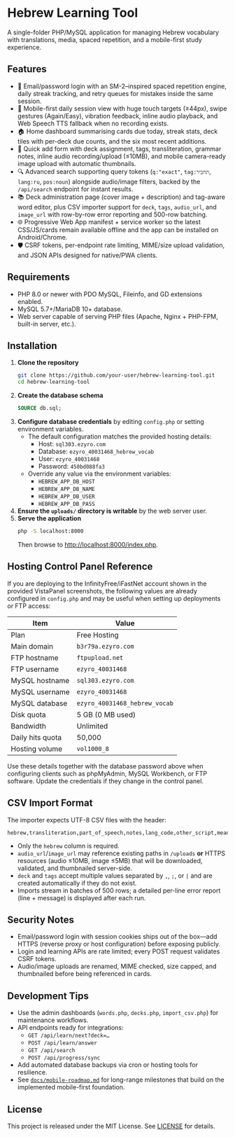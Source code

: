 # Hebrew Learning Tool

A single-folder PHP/MySQL application for managing Hebrew vocabulary with translations, media, spaced repetition, and a mobile-first study experience.

## Features

- 🔐 Email/password login with an SM-2–inspired spaced repetition engine, daily streak tracking, and retry queues for mistakes inside the same session.
- 📱 Mobile-first daily session view with huge touch targets (≥44px), swipe gestures (Again/Easy), vibration feedback, inline audio playback, and Web Speech TTS fallback when no recording exists.
- 🏠 Home dashboard summarising cards due today, streak stats, deck tiles with per-deck due counts, and the six most recent additions.
- 📝 Quick add form with deck assignment, tags, transliteration, grammar notes, inline audio recording/upload (≤10MB), and mobile camera-ready image upload with automatic thumbnails.
- 🔍 Advanced search supporting query tokens (`q:"exact"`, `tag:תחביר`, `lang:ru`, `pos:noun`) alongside audio/image filters, backed by the `/api/search` endpoint for instant results.
- 📚 Deck administration page (cover image + description) and tag-aware word editor, plus CSV importer support for `deck`, `tags`, `audio_url`, and `image_url` with row-by-row error reporting and 500-row batching.
- 🌐 Progressive Web App manifest + service worker so the latest CSS/JS/cards remain available offline and the app can be installed on Android/Chrome.
- 🛡️ CSRF tokens, per-endpoint rate limiting, MIME/size upload validation, and JSON APIs designed for native/PWA clients.

## Requirements

- PHP 8.0 or newer with PDO MySQL, Fileinfo, and GD extensions enabled.
- MySQL 5.7+/MariaDB 10+ database.
- Web server capable of serving PHP files (Apache, Nginx + PHP-FPM, built-in server, etc.).

## Installation

1. **Clone the repository**
   ```bash
   git clone https://github.com/your-user/hebrew-learning-tool.git
   cd hebrew-learning-tool
   ```
2. **Create the database schema**
   ```sql
   SOURCE db.sql;
   ```
3. **Configure database credentials** by editing `config.php` or setting environment variables.
   - The default configuration matches the provided hosting details:
     - Host: `sql303.ezyro.com`
     - Database: `ezyro_40031468_hebrew_vocab`
     - User: `ezyro_40031468`
     - Password: `450bd088fa3`
   - Override any value via the environment variables:
     - `HEBREW_APP_DB_HOST`
     - `HEBREW_APP_DB_NAME`
     - `HEBREW_APP_DB_USER`
     - `HEBREW_APP_DB_PASS`
4. **Ensure the `uploads/` directory is writable** by the web server user.
5. **Serve the application**
   ```bash
   php -S localhost:8000
   ```
   Then browse to [http://localhost:8000/index.php](http://localhost:8000/index.php).

## Hosting Control Panel Reference

If you are deploying to the InfinityFree/iFastNet account shown in the provided VistaPanel screenshots, the following values are already configured in `config.php` and may be useful when setting up deployments or FTP access:

| Item | Value |
| --- | --- |
| Plan | Free Hosting |
| Main domain | `b3r79a.ezyro.com` |
| FTP hostname | `ftpupload.net` |
| FTP username | `ezyro_40031468` |
| MySQL hostname | `sql303.ezyro.com` |
| MySQL username | `ezyro_40031468` |
| MySQL database | `ezyro_40031468_hebrew_vocab` |
| Disk quota | 5 GB (0 MB used) |
| Bandwidth | Unlimited |
| Daily hits quota | 50,000 |
| Hosting volume | `vol1000_8` |

Use these details together with the database password above when configuring clients such as phpMyAdmin, MySQL Workbench, or FTP software. Update the credentials if they change in the control panel.

## CSV Import Format

The importer expects UTF-8 CSV files with the header:

```
hebrew,transliteration,part_of_speech,notes,lang_code,other_script,meaning,example,audio_url,image_url,deck,tags
```

- Only the `hebrew` column is required.
- `audio_url`/`image_url` may reference existing paths in `/uploads` **or** HTTPS resources (audio ≤10MB, image ≤5MB) that will be downloaded, validated, and thumbnailed server-side.
- `deck` and `tags` accept multiple values separated by `,`, `;`, or `|` and are created automatically if they do not exist.
- Imports stream in batches of 500 rows; a detailed per-line error report (line + message) is displayed after each run.

## Security Notes

- Email/password login with session cookies ships out of the box—add HTTPS (reverse proxy or host configuration) before exposing publicly.
- Login and learning APIs are rate limited; every POST request validates CSRF tokens.
- Audio/image uploads are renamed, MIME checked, size capped, and thumbnailed before being referenced in cards.

## Development Tips

- Use the admin dashboards (`words.php`, `decks.php`, `import_csv.php`) for maintenance workflows.
- API endpoints ready for integrations:
  - `GET /api/learn/next?deck=…`
  - `POST /api/learn/answer`
  - `GET /api/search`
  - `POST /api/progress/sync`
- Add automated database backups via cron or hosting tools for resilience.
- See [`docs/mobile-roadmap.md`](docs/mobile-roadmap.md) for long-range milestones that build on the implemented mobile-first foundation.

## License

This project is released under the MIT License. See [LICENSE](LICENSE) for details.
